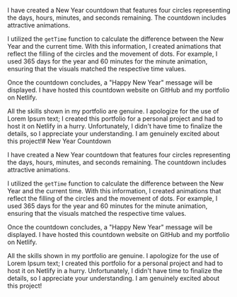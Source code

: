 
I have created a New Year countdown that features four circles representing the days, hours, minutes, and seconds remaining. The countdown includes attractive animations.

I utilized the `getTime` function to calculate the difference between the New Year and the current time. With this information, I created animations that reflect the filling of the circles and the movement of dots. For example, I used 365 days for the year and 60 minutes for the minute animation, ensuring that the visuals matched the respective time values.

Once the countdown concludes, a "Happy New Year" message will be displayed. I have hosted this countdown website on GitHub and my portfolio on Netlify.

All the skills shown in my portfolio are genuine. I apologize for the use of Lorem Ipsum text; I created this portfolio for a personal project and had to host it on Netlify in a hurry. Unfortunately, I didn't have time to finalize the details, so I appreciate your understanding. I am genuinely excited about this project!# New Year Countdown

I have created a New Year countdown that features four circles representing the days, hours, minutes, and seconds remaining. The countdown includes attractive animations.

I utilized the `getTime` function to calculate the difference between the New Year and the current time. With this information, I created animations that reflect the filling of the circles and the movement of dots. For example, I used 365 days for the year and 60 minutes for the minute animation, ensuring that the visuals matched the respective time values.

Once the countdown concludes, a "Happy New Year" message will be displayed. I have hosted this countdown website on GitHub and my portfolio on Netlify.

All the skills shown in my portfolio are genuine. I apologize for the use of Lorem Ipsum text; I created this portfolio for a personal project and had to host it on Netlify in a hurry. Unfortunately, I didn't have time to finalize the details, so I appreciate your understanding. I am genuinely excited about this project!
